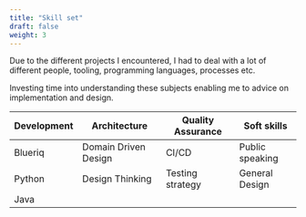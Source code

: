```yaml
---
title: "Skill set"
draft: false
weight: 3
---
```


Due to the different projects I encountered, I had to deal with a lot of different people, tooling, programming languages, processes etc.

Investing time into understanding these subjects enabling me to advice on implementation and design.

| Development | Architecture         | Quality Assurance | Soft skills     |
|-------------|----------------------|-------------------|-----------------|
| Blueriq     | Domain Driven Design | CI/CD             | Public speaking |
| Python      | Design Thinking      | Testing strategy  | General Design  |
| Java        |                      |                   |                 |
